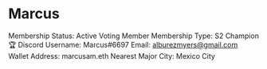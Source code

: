 # Marcus

Membership Status: Active Voting Member
Membership Type: S2 Champion 🏆
Discord Username: Marcus#6697
Email: alburezmyers@gmail.com
Wallet Address: marcusam.eth
Nearest Major City: Mexico City